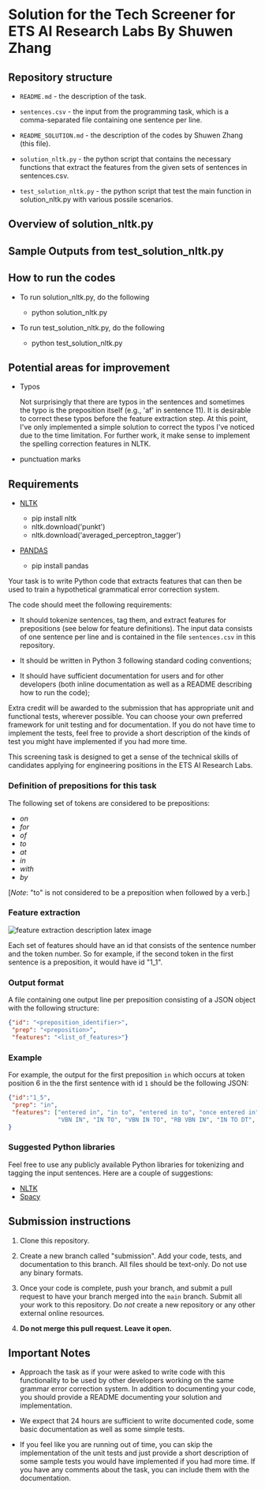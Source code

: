 # Solution for the Tech Screener for ETS AI Research Labs By Shuwen Zhang 

## Repository structure

* `README.md` - the description of the task.

* `sentences.csv` - the input from the programming task, which is a comma-separated file containing one sentence per line.

* `README_SOLUTION.md` - the description of the codes by Shuwen Zhang  (this file).

* `solution_nltk.py` - the python script that contains the necessary functions that extract the features from the given sets of sentences in sentences.csv.                                                       
* `test_solution_nltk.py` - the python script that test the main function in solution_nltk.py with various possile scenarios. 

## Overview of solution_nltk.py

## Sample Outputs from test_solution_nltk.py

## How to run the codes

* To run solution_nltk.py, do the following
  * python solution_nltk.py 

* To run test_solution_nltk.py, do the following
  * python test_solution_nltk.py 

## Potential areas for improvement

* Typos

  Not surprisingly that there are typos in the sentences and sometimes the typo is the preposition itself (e.g., 'af' in sentence 11). It is desirable to correct these typos before the feature extraction step. At this point, I've only implemented a simple solution to correct the typos I've noticed due to the time limitation. For further work, it make sense to implement the spelling correction features in NLTK.

* punctuation marks

## Requirements
- [NLTK](https://www.nltk.org)
  * pip install nltk 
  * nltk.download('punkt') 
  * nltk.download('averaged_perceptron_tagger') 

- [PANDAS](https://pandas.pydata.org/)
  * pip install pandas 

Your task is to write Python code that extracts features that can then be used to train a hypothetical grammatical error correction system.

The code should meet the following requirements:

* It should tokenize sentences, tag them, and extract features for prepositions (see below for feature definitions). The input data consists of one sentence per line and is contained in the file `sentences.csv` in this repository.

* It should be written in Python 3 following standard coding conventions;

* It should have sufficient documentation for users and for other developers (both inline documentation as well as a README describing how to run the code);

Extra credit will be awarded to the submission that has appropriate unit and functional tests, wherever possible. You can choose your own preferred framework for unit testing and for documentation. If you do not have time to implement the tests, feel free to provide a short description of the kinds of test you might have implemented if you had more time. 

This screening task is designed to get a sense of the technical skills of candidates applying for engineering positions in the ETS AI Research Labs.

### Definition of prepositions for this task
The following set of tokens are considered to be prepositions:

- *on*
- *for*
- *of*
- *to*
- *at*
- *in*
- *with*
- *by*

[*Note*: "to" is not considered to be a preposition when followed by a verb.]

### Feature extraction

![feature extraction description latex image](feature_extraction_description.svg)

Each set of features should have an id that consists of the sentence number and the token number. So for example, if the second token in the first sentence is a preposition, it would have id "1_1".

### Output format
A file containing one output line per preposition consisting of a JSON object with the following structure:

```json
{"id": "<preposition_identifier>", 
 "prep": "<preposition>", 
 "features": "<list_of_features>"}
```

### Example

For example, the output for the first preposition `in` which occurs at token position 6 in the the first sentence with id `1` should be the following JSON:

```json
{"id":"1_5",
 "prep": "in",
 "features": ["entered in", "in to", "entered in to", "once entered in", "in to the", "once entered in to the",
              "VBN IN", "IN TO", "VBN IN TO", "RB VBN IN", "IN TO DT", "RB VBN IN TO DT"]
}
```

### Suggested Python libraries
Feel free to use any publicly available Python libraries for tokenizing and tagging the input sentences. Here are a couple of suggestions: 

- [NLTK](https://www.nltk.org)
- [Spacy](https://spacy.io)

## Submission instructions

1. Clone this repository. 

2. Create a new branch called "submission". Add your code, tests, and documentation to this branch. All files should be text-only. Do not use any binary formats. 

3. Once your code is complete, push your branch, and submit a pull request to have your branch merged into the `main` branch. Submit all your work to this repository. Do *not* create a new repository or any other external online resources. 

4. **Do not merge this pull request. Leave it open.**

## Important Notes

- Approach the task as if your were asked to write code with this functionality to be used by other developers working on the same grammar error correction system. In addition to documenting your code, you should provide a README documenting your solution and implementation.

- We expect that 24 hours are sufficient to write documented code, some basic documentation as well as some simple tests. 

- If you feel like you are running out of time, you can skip the implementation of the unit tests and just provide a short description of some sample tests you would have implemented if you had more time. If you have any comments about the task, you can include them with the documentation.
